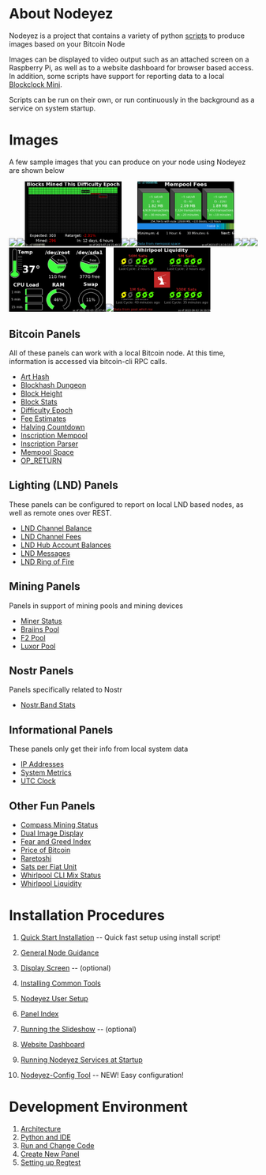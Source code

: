 # About Nodeyez

Nodeyez is a project that contains a variety of python [scripts](./scripts) to
produce images based on your Bitcoin Node

Images can be displayed to video output such as an attached screen on a
Raspberry Pi, as well as to a website dashboard for browser based access. In
addition, some scripts have support for reporting data to a local
[Blockclock Mini](https://blockclockmini.com/).

Scripts can be run on their own, or run continuously in the background as a service on system startup.

# Images

A few sample images that you can produce on your node using Nodeyez are shown below

<img src="./images/blockhashdungeon.png" width=196 /><img src="./images/lndchannelbalance.png" width=196 /><img src="./images/difficultyepoch.png" width=196 /><img src="./images/fearandgreed.png" width=196 /><img src="./images/fiatprice.png" width=196 /><img src="./images/mempoolspace.png" width=196 /><img src="./images/miner.png" width=196 /><img src="./images/satsperfiatunit.png" width=196 /><img src="./images/miningpool-luxorpool.png" width=196 /><img src="./images/sysinfo.png" width=196 /><img src="./images/whirlpoolclimix.png" width=196 /><img src="./images/whirlpoolliquidity.png" width=196 />

## Bitcoin Panels

All of these panels can work with a local Bitcoin node. At this time, information is accessed via bitcoin-cli RPC calls.

* [Art Hash](./_docs/script-arthash.md)
* [Blockhash Dungeon](./_docs/script-blockhashdungeon.md)
* [Block Height](./_docs/script-blockheight.md)
* [Block Stats](./_docs/script-blockstats.md)
* [Difficulty Epoch](./_docs/script-difficultyepoch.md)
* [Fee Estimates](./_docs/feeestimates.md)
* [Halving Countdown](./_docs/script-halving.md)
* [Inscription Mempool](./_docs/script-inscriptionmempool.md)
* [Inscription Parser](./_docs/script-inscriptionparser.md)
* [Mempool Space](./_docs/script-mempoolspace.md)
* [OP_RETURN](./_docs/script-opreturn.md)

## Lighting (LND) Panels

These panels can be configured to report on local LND based nodes, as well as remote ones over REST.

* [LND Channel Balance](./_docs/script-lndchannelbalance.md)
* [LND Channel Fees](./_docs/script-lndchannelfees.md)
* [LND Hub Account Balances](./_docs/script-lndhub.md)
* [LND Messages](./docs/script-lndmessages.md)
* [LND Ring of Fire](./_docs/script-lndringoffire.md)

## Mining Panels

Panels in support of mining pools and mining devices

* [Miner Status](./_docs/script-miner.md)
* [Braiins Pool](./_docs/script-miningpool-braiinspool.md)
* [F2 Pool](./_docs/script-miningpool-f2pool.md)
* [Luxor Pool](./_docs/script-miningpool-luxorpool.md)

## Nostr Panels

Panels specifically related to Nostr

* [Nostr.Band Stats](./_docs/script-nostrbandstats.md)

## Informational Panels

These panels only get their info from local system data

* [IP Addresses](./_docs/script-ipaddresses.md)
* [System Metrics](./_docs/script-sysinfo.md)
* [UTC Clock](./_docs/script-utcclock.md)

## Other Fun Panels

* [Compass Mining Status](./_docs/script-compassminingstatus.md)
* [Dual Image Display](./_docs/script-nodeyezdual.md)
* [Fear and Greed Index](./_docs/script-fearandgreed.md)
* [Price of Bitcoin](./_docs/script-fiatprice.md)
* [Raretoshi](./_docs/script-raretoshi.md)
* [Sats per Fiat Unit](./_docs/script-satsperfiatunit.md)
* [Whirlpool CLI Mix Status](./_docs/script-whirlpoolclimix.md)
* [Whirlpool Liquidity](./_docs/script-whirlpoolliquidity.md)

# Installation Procedures

1. [Quick Start Installation](./_install_steps/0quickstart.md) -- Quick fast setup using install script!

2. [General Node Guidance](./_install_steps/1yournode.md)
3. [Display Screen](./_install_steps/2displayscreen.md) -- (optional)
4. [Installing Common Tools](./_install_steps/3tools.md)
5. [Nodeyez User Setup](./_install_steps/4nodeyez.md)
6. [Panel Index](./_install_steps/5panels.md)
7. [Running the Slideshow](./_install_steps/6slideshow.md) -- (optional)
8. [Website Dashboard](./_install_steps/7websitedashboard.md)
9. [Running Nodeyez Services at Startup](./_install_steps/8runatstartup.md)

10. [Nodeyez-Config Tool](./_install_steps/9nodeyezconfig.md) -- NEW! Easy configuration!

# Development Environment

1. [Architecture](./_developer/0architecture.md)
2. [Python and IDE](./_developer/1basicsetup.md)
3. [Run and Change Code](./_developer/2runandchange.md)
4. [Create New Panel](./_developer/3createpanel.md)
5. [Setting up Regtest](./_developer/4regtest.md)

